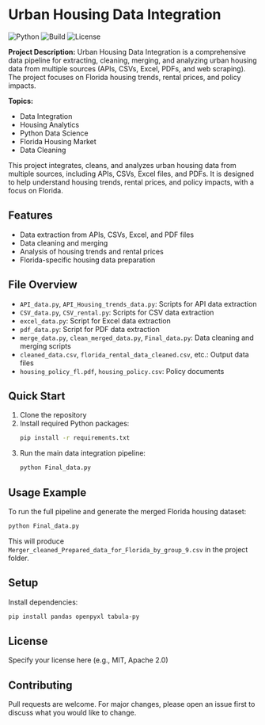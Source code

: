 # Urban Housing Data Integration

![Python](https://img.shields.io/badge/Python-3.13-blue)
![Build](https://img.shields.io/badge/build-passing-brightgreen)
![License](https://img.shields.io/badge/license-MIT-green)

**Project Description:**
Urban Housing Data Integration is a comprehensive data pipeline for extracting, cleaning, merging, and analyzing urban housing data from multiple sources (APIs, CSVs, Excel, PDFs, and web scraping). The project focuses on Florida housing trends, rental prices, and policy impacts.

**Topics:**
- Data Integration
- Housing Analytics
- Python Data Science
- Florida Housing Market
- Data Cleaning

This project integrates, cleans, and analyzes urban housing data from multiple sources, including APIs, CSVs, Excel files, and PDFs. It is designed to help understand housing trends, rental prices, and policy impacts, with a focus on Florida.

## Features
- Data extraction from APIs, CSVs, Excel, and PDF files
- Data cleaning and merging
- Analysis of housing trends and rental prices
- Florida-specific housing data preparation

## File Overview
- `API_data.py`, `API_Housing_trends_data.py`: Scripts for API data extraction
- `CSV_data.py`, `CSV_rental.py`: Scripts for CSV data extraction
- `excel_data.py`: Script for Excel data extraction
- `pdf_data.py`: Script for PDF data extraction
- `merge_data.py`, `clean_merged_data.py`, `Final_data.py`: Data cleaning and merging scripts
- `cleaned_data.csv`, `florida_rental_data_cleaned.csv`, etc.: Output data files
- `housing_policy_fl.pdf`, `housing_policy.csv`: Policy documents

## Quick Start
1. Clone the repository
2. Install required Python packages:
	```bash
	pip install -r requirements.txt
	```
3. Run the main data integration pipeline:
	```bash
	python Final_data.py
	```

## Usage Example
To run the full pipeline and generate the merged Florida housing dataset:
```bash
python Final_data.py
```
This will produce `Merger_cleaned_Prepared_data_for_Florida_by_group_9.csv` in the project folder.

## Setup
Install dependencies:
```bash
pip install pandas openpyxl tabula-py
```

## License
Specify your license here (e.g., MIT, Apache 2.0)

## Contributing
Pull requests are welcome. For major changes, please open an issue first to discuss what you would like to change.
